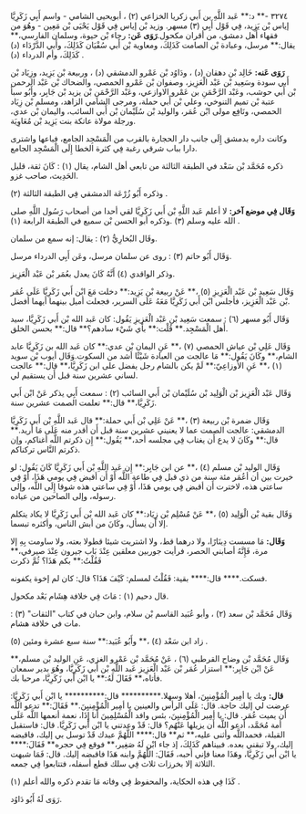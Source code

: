 ٣٢٧٤ -** د:** عَبد اللَّهِ بن أَبي زكريا الخزاعي (٢) ، أبويحيى الشامي - واسم أَبِي زَكَرِيَّا إياس بْن يَزِيد، فِي قَوْل أَبِي (٣) مسهر. وزيد بْن إياس فِي قَوْل يَحْيَى بْن مَعِين - وهُوَ من فقهاء أَهل دمشق، من أقران مكحول.**رَوَى عَن:** رجاء بْن حيوة، وسلمان الفارسي،** يقال:** مرسل، وعبادة بْن الصامت كَذَلِكَ، ومعاوية بْن أَبي سُفْيَان كَذَلِكَ، وأَبي الدَّرْدَاء (د) كَذَلِكَ، وأم الدرداء (د) .

**رَوَى عَنه:** خَالِد بْن دهقان (د) ، ودَاوُد بْن عَمْرو الدمشقي (د) ، وربيعة بْن يَزِيد، وزِيَاد بْن أَبي سودة وسَعِيد بْن عَبْد الْعَزِيز، وصفوان بْن عَمْرو الحمصي، والضحاك بْن عَبْد الرحمن بْن أَبي حوشب، وعَبْد الرَّحْمَنِ بن عَمْرو الاوازعي، وعَبْد الرَّحْمَنِ بْن يزيد بْن جَابِر، وأَبُو سبأ عتبة بْن تميم التنوخي، وعلي بْن أَبي حملة، ومرجى الشامي الزاهد، ومسلم بْن زِيَاد الحمصي، ونَافِع مولى ابْن عُمَر، والوليد بْن سُلَيْمان بْن أَبي السائب، واليمان بْن عدي، ورجلة مولاة عاتكة بنت يَزِيد بْن مُعَاوِيَة.

وكانت داره بدمشق إِلَى جانب دار الحجارة بالقرب من الْمَسْجِد الجامع، فباعها واشترى دارا بباب شرقي رغبة فِي كثرة الخطا إِلَى الْمَسْجِد الجامع.

ذكره مُحَمَّد بْن سَعْد في الطبقة الثالثة من تابعي أهل الشام، يقال (١) : كَانَ ثقة، قليل الحَدِيث، صاحب غزو.

وذكره أَبُو زُرْعَة الدمشقي فِي الطبقة الثالثة (٢) .

**وَقَال فِي موضع آخر:** لا أعلم عَبد اللَّهِ بْن أَبي زَكَرِيَّا لقي أحدا من أصحاب رَسُول اللَّهِ صلى الله عليه وسلم (٣) .وذكره أبو الحسن بْن سميع في الطبقة الرابعة (١) .

وقَال البُخارِيُّ (٢) : يقال: إنه سمع من سلمان.

وَقَال أَبُو حاتم (٣) : روى عن سلمان مرسل، وعَن أَبِي الدرداء مرسل.

وذكر الواقدي (٤) أَنَّهُ كَانَ يعدل بعُمَر بْن عَبْد الْعَزِيز.

وَقَال سَعِيد بْن عَبْد الْعَزِيزِ (٥) ،** عَنْ ربيعة بْن يَزِيد:** دخلت مَعَ ابْن أَبي زَكَرِيَّا عَلَى عُمَر بْن عَبْد الْعَزِيز، فأجلس ابْن أَبي زَكَرِيَّا مَعَهُ عَلَى السرير، فجعلت أميل بينهما أيهما أفضل.

وَقَال أَبُو مسهر (٦) : سمعت سَعِيد بْن عَبْد الْعَزِيزِ يَقُول: كان عَبد الله بْن أَبي زَكَرِيَّا، سيد أَهل الْمَسْجِد.** قُلْت:** بأي شَيْء سادهم؟** قال:** بحسن الخلق.

وَقَال عَلِي بْن عياش الحمصي (٧) ،** عَنِ اليمان بْن عدي:** كان عَبد الله بن زَكَرِيَّا عابد الشام،** وكَانَ يَقُول:** مَا عالجت من العبادة شَيْئًا أشد من السكوت.وَقَال أيوب بْن سويد (١) ،** عَنِ الأَوزاعِيّ:** لَمْ يكن بالشام رجل يفضل على ابن زَكَرِيَّا،** قال:** عالجت لساني عشرين سنة قبل أَن يستقيم لي.

وَقَال عَبْد الْعَزِيز بْن الْوَلِيد بْن سُلَيْمان بْن أَبي السائب (٢) : سمعت أَبِي يذكر عَنْ ابْن أَبي زَكَرِيَّا،** قال:** تعلمت الصمت عشرين سنة.

وَقَال ضمرة بْن ربيعة (٣) ،** عَنْ عَلِي بْن أَبي حملة:** قال عَبد اللَّهِ بْن أَبي زَكَرِيَّا الدمشقي: عالجت الصمت عما لا يعنيني عشرين سنة قبل أَن أقدر منه عَلَى مَا أريد.** قال:** وكَانَ لا يدع أَن يغتاب فِي مجلسه أحد،** يَقُول:** إِن ذكرتم اللَّه أغناكم، وإن ذكرتم النَّاس تركناكم.

وَقَال الوليد بْن مسلم (٤) ،** عن ابن جَابِر:** إِن عَبد اللَّهِ بْن أَبي زَكَرِيَّا كَانَ يَقُول: لو خيرت بين أن أعُمَر مئة سنة من ذي قبل فِي طاعة اللَّه أَوْ أَن أقبض فِي يومي هَذَا، أَوْ فِي ساعتي هذه، لاخترت أَن أقبض فِي يومي هَذَا، أَوْ فِي ساعتي هذه شوقا إِلَى اللَّه، وإلى رسوله، وإلى الصاحين من عباده.

وَقَال بقية بْن الْوَلِيد (٥) ،** عَنْ مُسْلِم بْن زِيَاد:** كان عَبد الله بْن أَبي زَكَرِيَّا لا يكاد يتكلم إلا أَن يسأل، وكَانَ من أبش الناس، وأكثره تبسما.

**وَقَال:** مَا مسست دِينَارًا، ولا درهما قط، ولا اشتريت شيئا قطولا بعته، ولا ساومت بِهِ إلا مرة، فَإِنَّهُ أصابني الحصر، فرأيت جوربين معلقين عِنْدَ بَاب جيرون عِنْدَ صيرفي،** فَقُلْتُ:** بكم هَذَا؟ ثُمَّ ذكرت

فسكت.**** قال:**** بقية: فَقُلْتُ لمسلم: كَيْفَ هَذَا؟ قال: كان لم إخوة يكفونه.

قال دحيم (١) : مَاتَ فِي خلافة هِشَام بَعْد مكحول.

وَقَال مُحَمَّد بْن سعد (٢) ، وأبو عُبَيد القاسم بْن سلام، وابن حبان في كتاب "الثقات" (٣) : مات في خلافة هشام.

زاد ابن سَعْد (٤) ،** وأَبُو عُبَيد:** سنة سبع عشرة ومئين (٥) .

وَقَال مُحَمَّد بْن وضاح القرطبي (٦) ، عَنْ مُحَمَّد بْن عَمْرو الغزي، عَنِ الوليد بْن مسلم،** عَنْ ابْن جَابِر:** استزار عُمَر بْن عَبْد الْعَزِيز عَبد اللَّهِ بْن أَبي زَكَرِيَّا، وهُوَ بدير سمعان فأتاه،** فَقَالَ لَهُ:** يا ابْن أَبي زَكَرِيَّا، مرحبا بك.

**قال:** وبك يا أمِير الْمُؤْمِنيِنَ، أهلا وسهلا.********** قال:********** يا ابْن أَبي زَكَرِيَّا: عرضت لي إليك حاجة. قال: عَلَى الرأس والعينين يا أمِير الْمُؤْمِنيِنَ.** فَقَالَ:** تدعو اللَّه أَن يميت عُمَر. قال: يا أمِير الْمُؤْمِنيِنَ، بئس وافد الْمُسْلِمِينَ أنا إِذَا، نعمة أنعمها اللَّه عَلَى أمة مُحَمَّد، أدعو اللَّه أَن يزيلها عَنْهُم؟ قال: قَدْ وعدتني يا ابْن أَبي زَكَرِيَّا. قال: فاستقبل القبلة، فحمداللَّه وأثنى عليه،** ثم** قال:**** اللَّهُمَّ عبدك قَدْ توسل بي إليك، فاقبضه إليك، ولا تبقني بعده. فبيناهم كَذَلِكَ، إذ جاء ابْن لَهُ صَغِير،** فوقع فِي حجره** فَقَالَ:**** يا ابْن أَبي زَكَرِيَّا، وهَذَا معنا فإني أحبه، فَقَالَ: اللَّهُمَّ وابنه هَذَا فاقبضه إليك. قال: فَمَا شبهت الثلاثة إلا بخرزات ثلاث فِي سلك قطع أسفله، فتتابعوا فِي جمعه.

كَذَا فِي هذه الحكاية، والمحفوظ فِي وفاته مَا تقدم ذكره والله أعلم (١) .

رَوَى لَهُ أَبُو دَاوُد.